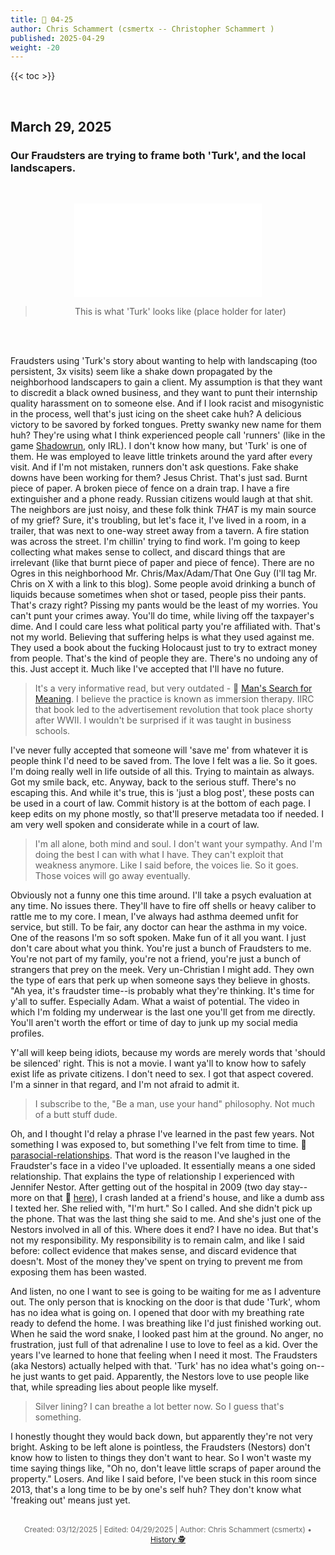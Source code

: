 ```yaml
---
title: 📁 04-25
author: Chris Schammert (csmertx -- Christopher Schammert )
published: 2025-04-29
weight: -20
---
```


<!-- The content of this website was written by Christopher Schammert aka Chris Schammert -->

<!--more-->

{{< toc >}}

<br />

## March 29, 2025
### Our Fraudsters are trying to frame both 'Turk', and the local landscapers.

<br />
<div style="text-align: center;">

![Photo](/Blog/daynight/2025/0425.md "")

> This is what 'Turk' looks like (place holder for later)

<br />

</div><br />

Fraudsters using 'Turk's story about wanting to help with landscaping (too persistent, 3x visits) seem like a shake down propagated by the neighborhood landscapers to gain a client. My assumption is that they want to discredit a black owned business, and they want to punt their internship quality harassment on to someone else. And if I look racist and misogynistic in the process, well that's just icing on the sheet cake huh? A delicious victory to be savored by forked tongues. Pretty swanky new name for them huh? They're using what I think experienced people call 'runners' (like in the game [Shadowrun](https://en.wikipedia.org/wiki/Shadowrun#Fictional_universe "Wikipedia.org / Shadowrun (1993 NES Video Game)"), only IRL). I don't know how many, but 'Turk' is one of them. He was employed to leave little trinkets around the yard after every visit. And if I'm not mistaken, runners don't ask questions. Fake shake downs have been working for them? Jesus Christ. That's just sad. Burnt piece of paper. A broken piece of fence on a drain trap. I have a fire extinguisher and a phone ready. Russian citizens would laugh at that shit. The neighbors are just noisy, and these folk think _THAT_ is my main source of my grief? Sure, it's troubling, but let's face it, I've lived in a room, in a trailer, that was next to one-way street away from a tavern. A fire station was across the street. I'm chillin' trying to find work. I'm going to keep collecting what makes sense to collect, and discard things that are irrelevant (like that burnt piece of paper and piece of fence). There are no Ogres in this neighborhood Mr. Chris/Max/Adam/That One Guy (I'll tag Mr. Chris on X with a link to this blog). Some people avoid drinking a bunch of liquids because sometimes when shot or tased, people piss their pants. That's crazy right? Pissing my pants would be the least of my worries. You can't punt your crimes away. You'll do time, while living off the taxpayer's dime. And I could care less what political party you're affiliated with. That's not my world. Believing that suffering helps is what they used against me. They used a book about the fucking Holocaust just to try to extract money from people. That's the kind of people they are. There's no undoing any of this. Just accept it. Much like I've accepted that I'll have no future.

> It's a very informative read, but very outdated - 🔗 [Man's Search for Meaning](https://en.wikipedia.org/wiki/Man's_Search_for_Meaning). I believe the practice is known as immersion therapy. IIRC that book led to the advertisement revolution that took place shorty after WWII. I wouldn't be surprised if it was taught in business schools.

I've never fully accepted that someone will 'save me' from whatever it is people think I'd need to be saved from. The love I felt was a lie. So it goes. I'm doing really well in life outside of all this. Trying to maintain as always. Got my smile back, etc. Anyway, back to the serious stuff. There's no escaping this. And while it's true, this is 'just a blog post', these posts can be used in a court of law. Commit history is at the bottom of each page. I keep edits on my phone mostly, so that'll preserve metadata too if needed. I am very well spoken and considerate while in a court of law.

> I'm all alone, both mind and soul. I don't want your sympathy. And I'm doing the best I can with what I have. They can't exploit that weakness anymore. Like I said before, the voices lie. So it goes. Those voices will go away eventually.

Obviously not a funny one this time around. I'll take a psych evaluation at any time. No issues there. They'll have to fire off shells or heavy caliber to rattle me to my core. I mean, I've always had asthma deemed unfit for service, but still. To be fair, any doctor can hear the asthma in my voice. One of the reasons I'm so soft spoken. Make fun of it all you want. I just don't care about what you think. You're just a bunch of Fraudsters to me. You're not part of my family, you're not a friend, you're just a bunch of strangers that prey on the meek. Very un-Christian I might add. They own the type of ears that perk up when someone says they believe in ghosts. "Ah yea, it's fraudster time--is probably what they're thinking. It's time for y'all to suffer. Especially Adam. What a waist of potential. The video in which I'm folding my underwear is the last one you'll get from me directly. You'll aren't worth the effort or time of day to junk up my social media profiles.

Y'all will keep being idiots, because my words are merely words that 'should be silenced' right. This is not a movie. I want ya'll to know how to safely exist life as private citizens. I don't need to sex. I got that aspect covered. I'm a sinner in that regard, and I'm not afraid to admit it.

> I subscribe to the, "Be a man, use your hand" philosophy. Not much of a butt stuff dude.

Oh, and I thought I'd relay a phrase I've learned in the past few years. Not something I was exposed to, but something I've felt from time to time. 🔗 [parasocial-relationships](https://www.psychologytoday.com/us/basics/parasocial-relationships). That word is the reason I've laughed in the Fraudster's face in a video I've uploaded. It essentially means a one sided relationship. That explains the type of relationship I experienced with Jennifer Nestor. After getting out of the hospital in 2009 (two day stay--more on that 🔗 [here](https://www.facebook.com/photo.php?fbid=3357859934501188&set=pb.100008316423676.-2207520000&type=3 "Facebook.com / Chris Schammert (that's me)")), I crash landed at a friend's house, and like a dumb ass I texted her. She relied with, "I'm hurt." So I called. And she didn't pick up the phone. That was the last thing she said to me. And she's just one of the Nestors involved in all of this. Where does it end? I have no idea. But that's not my responsibility. My responsibility is to remain calm, and like I said before: collect evidence that makes sense, and discard evidence that doesn't. Most of the money they've spent on trying to prevent me from exposing them has been wasted.

And listen, no one I want to see is going to be waiting for me as I adventure out. The only person that is knocking on the door is that dude 'Turk', whom has no idea what is going on. I opened that door with my breathing rate ready to defend the home. I was breathing like I'd just finished working out. When he said the word snake, I looked past him at the ground. No anger, no frustration, just full of that adrenaline I use to love to feel as a kid. Over the years I've learned to hone that feeling when I need it most. The Fraudsters (aka Nestors) actually helped with that. 'Turk' has no idea what's going on--he just wants to get paid. Apparently, the Nestors love to use people like that, while spreading lies about people like myself.

> Silver lining? I can breathe a lot better now. So I guess that's something.

I honestly thought they would back down, but apparently they're not very bright. Asking to be left alone is pointless, the Fraudsters (Nestors) don't know how to listen to things they don't want to hear. So I won't waste my time saying things like, "Oh no, don't leave little scraps of paper around the property." Losers. And like I said before, I've been stuck in this room since 2013, that's a long time to be by one's self huh? They don't know what 'freaking out' means just yet.

<br />

<div style="text-align: center; font-size:12px; color:dimgray">
    Created: 03/12/2025 | Edited: 04/29/2025 | Author: Chris Schammert (csmertx) • 
    <a href="https://github.com/csmertx/csmertx.github.io/commits/main/content/Blog/daynight/2025/0325.md"
       title="Github.com | csmertx \ csmertx.github.io \ commits \ main \ content \ Blog \ Day & Night \ 2025 \ 03-2025">
       History 🕵️
    </a>
</div>